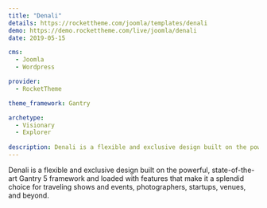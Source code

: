 ```yaml
---
title: "Denali"
details: https://rockettheme.com/joomla/templates/denali
demo: https://demo.rockettheme.com/live/joomla/denali
date: 2019-05-15

cms: 
  - Joomla
  - Wordpress

provider: 
  - RocketTheme

theme_framework: Gantry

archetype:
  - Visionary
  - Explorer
  
description: Denali is a flexible and exclusive design built on the powerful, state-of-the-art Gantry 5 framework.
---
```


Denali is a flexible and exclusive design built on the powerful, state-of-the-art Gantry 5 framework and loaded with features that make it a splendid choice for traveling shows and events, photographers, startups, venues, and beyond.